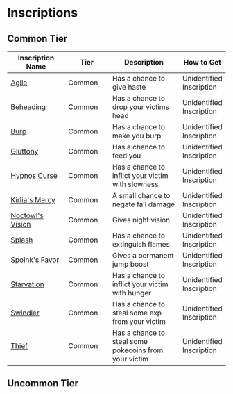 # Inscriptions

## Common Tier

<table data-full-width="false"><thead><tr><th width="199">Inscription Name</th><th width="129">Tier</th><th width="284">Description</th><th>How to Get</th></tr></thead><tbody><tr><td><a href="inscriptions.md">Agile</a></td><td>Common</td><td>Has a chance to give haste</td><td>Unidentified Inscription</td></tr><tr><td><a href="inscriptions.md">Beheading</a></td><td>Common</td><td>Has a chance to drop your victims head</td><td>Unidentified Inscription</td></tr><tr><td><a href="inscriptions.md">Burp</a></td><td>Common</td><td>Has a chance to make you burp</td><td>Unidentified Inscription</td></tr><tr><td><a href="inscriptions.md">Gluttony</a></td><td>Common</td><td>Has a chance to feed you</td><td>Unidentified Inscription</td></tr><tr><td><a href="inscriptions.md">Hypnos Curse</a></td><td>Common</td><td>Has a chance to inflict your victim with slowness</td><td>Unidentified Inscription</td></tr><tr><td><a href="inscriptions.md">Kirlia's Mercy</a></td><td>Common</td><td>A small chance to negate fall damage</td><td>Unidentified Inscription</td></tr><tr><td><a href="inscriptions.md">Noctowl's Vision</a></td><td>Common</td><td>Gives night vision</td><td>Unidentified Inscription</td></tr><tr><td><a href="inscriptions.md">Splash</a></td><td>Common</td><td>Has a chance to extinguish flames</td><td>Unidentified Inscription</td></tr><tr><td><a href="inscriptions.md">Spoink's Favor</a></td><td>Common</td><td>Gives a permanent jump boost</td><td>Unidentified Inscription</td></tr><tr><td><a href="inscriptions.md">Starvation</a></td><td>Common</td><td>Has a chance to inflict your victim with hunger</td><td>Unidentified Inscription</td></tr><tr><td><a href="inscriptions.md">Swindler</a></td><td>Common</td><td>Has a chance to steal some exp from your victim</td><td>Unidentified Inscription</td></tr><tr><td><a href="inscriptions.md">Thief</a></td><td>Common</td><td>Has a chance to steal some pokecoins from your victim</td><td>Unidentified Inscription</td></tr></tbody></table>

## Uncommon Tier
